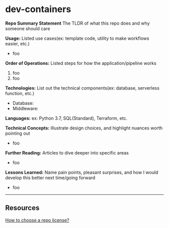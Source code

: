 # dev-containers

**Repo Summary Statement** The TLDR of what this repo does and why someone should care

**Usage:** Listed use cases(ex: template code, utility to make workflows easier, etc.)

- foo

**Order of Operations:** Listed steps for how the application/pipeline works

1. foo
2. foo

**Technologies:** List out the technical components(ex: database, serverless function, etc.)

- Database:
- Middleware:

**Languages:** ex: Python 3.7, SQL(Standard), Terraform, etc.

**Technical Concepts:** Illustrate design choices, and highlight nuances worth pointing out

- foo

**Further Reading:** Articles to dive deeper into specific areas

- foo

**Lessons Learned:** Name pain points, pleasant surprises, and how I would develop this better next time/going forward

- foo


---
## Resources

[How to choose a repo license?](https://choosealicense.com/)

